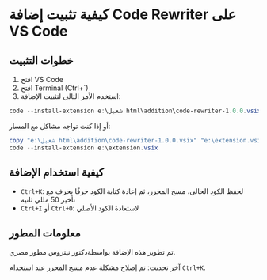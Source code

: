 # كيفية تثبيت إضافة Code Rewriter على VS Code

## خطوات التثبيت

1. افتح VS Code
2. افتح Terminal (Ctrl+`)
3. استخدم الأمر التالي لتثبيت الإضافة:

```powershell
code --install-extension e:\شغيل html\addition\code-rewriter-1.0.0.vsix
```

أو إذا كنت تواجه مشاكل مع المسار:

```powershell
copy "e:\شغيل html\addition\code-rewriter-1.0.0.vsix" "e:\extension.vsix"
code --install-extension e:\extension.vsix
```

## كيفية استخدام الإضافة

- `Ctrl+K`: لحفظ الكود الحالي، مسح المحرر، ثم إعادة كتابة الكود حرفًا بحرف مع تأخير 50 مللي ثانية
- `Ctrl+I` أو `Ctrl+O`: لاستعادة الكود الأصلي

## معلومات المطور

تم تطوير هذه الإضافة بواسطةدكتور نيتروس مطور مصري.

آخر تحديث: تم إصلاح مشكلة عدم مسح المحرر عند استخدام `Ctrl+K`.